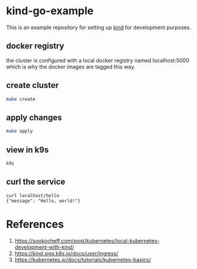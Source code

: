 # kind-go-example
This is an example repository for setting up [kind](https://kind.sigs.k8s.io/) for 
development purposes.

## docker registry
the cluster is configured with a local docker registry named localhost:5000 which is why
the docker images are tagged this way.

## create cluster
```bash
make create
```
## apply changes
```bash
make apply
```

## view in k9s
```bash
k9s
```
## curl the service
```
curl localhost/hello
{"message": "Hello, world!"}
```
# References
1. https://sookocheff.com/post/kubernetes/local-kubernetes-development-with-kind/
2. https://kind.sigs.k8s.io/docs/user/ingress/
3. https://kubernetes.io/docs/tutorials/kubernetes-basics/